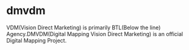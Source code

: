 # dmvdm
VDM(Vision Direct Marketing) is primarily BTL(Below the line) Agency.DMVDM(Digital Mapping Vision Direct Marketing) is an official Digital Mapping Project.
